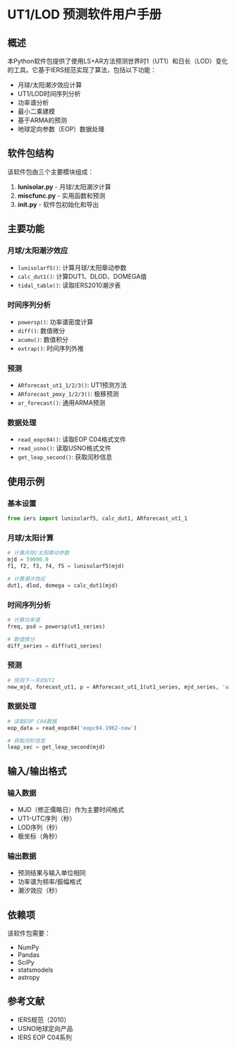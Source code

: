 # UT1/LOD 预测软件用户手册

## 概述
本Python软件包提供了使用LS+AR方法预测世界时1（UT1）和日长（LOD）变化的工具。它基于IERS规范实现了算法，包括以下功能：

- 月球/太阳潮汐效应计算
- UT1/LOD时间序列分析
- 功率谱分析
- 最小二乘建模
- 基于ARMA的预测
- 地球定向参数（EOP）数据处理

## 软件包结构
该软件包由三个主要模块组成：

1. **lunisolar.py** - 月球/太阳潮汐计算
2. **miscfunc.py** - 实用函数和预测
3. **__init__.py** - 软件包初始化和导出

## 主要功能

### 月球/太阳潮汐效应
- `lunisolarf5()`: 计算月球/太阳章动参数
- `calc_dut1()`: 计算DUT1、DLOD、DOMEGA值
- `tidal_table()`: 读取IERS2010潮汐表

### 时间序列分析
- `powersp()`: 功率谱密度计算
- `diff()`: 数值微分
- `acumu()`: 数值积分
- `extrap()`: 时间序列外推

### 预测
- `ARforecast_ut1_1/2/3()`: UT1预测方法
- `ARforecast_pmxy_1/2/3()`: 极移预测
- `ar_forecast()`: 通用ARMA预测

### 数据处理
- `read_eopc04()`: 读取EOP C04格式文件
- `read_usno()`: 读取USNO格式文件
- `get_leap_second()`: 获取闰秒信息

## 使用示例

### 基本设置
```python
from iers import lunisolarf5, calc_dut1, ARforecast_ut1_1
```

### 月球/太阳计算
```python
# 计算月球/太阳章动参数
mjd = 59000.0
f1, f2, f3, f4, f5 = lunisolarf5(mjd)

# 计算潮汐效应
dut1, dlod, domega = calc_dut1(mjd)
```

### 时间序列分析
```python
# 计算功率谱
freq, psd = powersp(ut1_series)

# 数值微分
diff_series = diff(ut1_series)
```

### 预测
```python
# 预测下一天的UT1
new_mjd, forecast_ut1, p = ARforecast_ut1_1(ut1_series, mjd_series, 'aic', 100)
```

### 数据处理
```python
# 读取EOP C04数据
eop_data = read_eopc04('eopc04.1962-now')

# 获取闰秒信息
leap_sec = get_leap_second(mjd)
```

## 输入/输出格式

### 输入数据
- MJD（修正儒略日）作为主要时间格式
- UT1-UTC序列（秒）
- LOD序列（秒）
- 极坐标（角秒）

### 输出数据
- 预测结果与输入单位相同
- 功率谱为频率/振幅格式
- 潮汐效应（秒）

## 依赖项
该软件包需要：
- NumPy
- Pandas
- SciPy
- statsmodels
- astropy

## 参考文献
- IERS规范（2010）
- USNO地球定向产品
- IERS EOP C04系列
